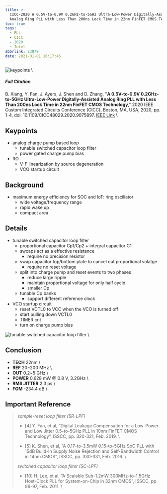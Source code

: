 ```yaml
---
title: >-
  CICC-2020 A 0.5V-to-0.9V 0.2GHz-to-5GHz Ultra-Low-Power Digitally-Assisted
  Analog Ring PLL with Less Than 200ns Lock Time in 22nm FinFET CMOS Technology
toc: true
tags:
  - PLL
  - CICC
  - 2020
  - Intel
abbrlink: 23879
date: 2021-01-01 16:17:45
---
```


![keypoints](https://api2.mubu.com/v3/document_image/ab546327-2a7e-42bc-aa5c-a98fb4672596-216525.jpg) \

##### Full Citation
B. Xiang, Y. Fan, J. Ayers, J. Shen and D. Zhang, "**A 0.5V-to-0.9V 0.2GHz-to-5GHz Ultra-Low-Power Digitally-Assisted Analog Ring PLL with Less Than 200ns Lock Time in 22nm FinFET CMOS Technology**," 2020 IEEE Custom Integrated Circuits Conference (CICC), Boston, MA, USA, 2020, pp. 1-4, doi: 10.1109/CICC48029.2020.9075897.
[IEEE Link](https://ieeexplore.ieee.org/document/9075897) \

## Keypoints
  - analog charge pump based loop
    - tunable switched capacitor loop filter
    - power gated charge pump bias
  - RO
    - V-F linearization by source degeneration
    - VCO startup circuit

## Background
  - maximum energy efficiency for SOC and IoT: ring oscillator
    - wide voltage/frequency range
    - rapid wake up
    - compact area

## Details
  - tunable switched capacitor loop filter
    - proportional capacitor Cp1/Cp2 + integral capacitor C1
    - swcaps act as a effective resistance
      - require no precision resistor
    - swap capacitor top/bottom plate to cancel out proportional volatge
      - require no reset voltage
    - split into charge pump and reset events to two phases
      - reduce large ripple
      - maintain proportional voltage for only half cycle
      - smaller Cp
    - tunable Cp banks
      - support different reference clock
  - VCO startup circuit
    - reset VCTL0 to VCC when the VCO is turned off
    - start pulling down VCTL0
    - TIMER cnt
    - turn on charge pump bias

![tunable switched capacitor loop filter](https://api2.mubu.com/v3/document_image/b67f38be-4cd3-4491-9998-841e1a22fd99-216525.jpg) \

## Conclusion
  - **TECH** 22nm \
  - **REF** 20~200 MHz \
  - **OUT** 0.2~5 GHz \
  - **POWER** 0.628 mW @ 0.8 V, 3.2GHz \
  - **RMS JITTER** 2.3 ps \
  - **FOM** -234.4 dB \


## Important Reference
>*sample-reset loop filter (SR-LPF)*
> 
> - [4] Y. Fan, et al, “Digital Leakage Compensation for a Low-Power and Low Jitter 0.5-to-5GHz PLL in 10nm FinFET CMOS Technology”, ISSCC, pp. 320-321, Feb. 2019. \
> 
> - [5] K. Shen, et al, “A 0.17-to-3.5mW 0.15-to-5GHz SoC PLL with 15dB Build-In Supply Noise Rejection and Self-Bandwidth Control in 14nm CMOS”, ISSCC, pp. 330-331, Feb. 2016. \
> 
> *switched capacitor loop filter (SC-LPF)*
> 
> - [10] H. Lee, et al, “A Scalable Sub-1.2mW 300MHz-to-1.5GHz Host-Clock PLL for System-on-Chip in 32nm CMOS”, ISSCC, pp. 96-97, Feb. 2011. \
